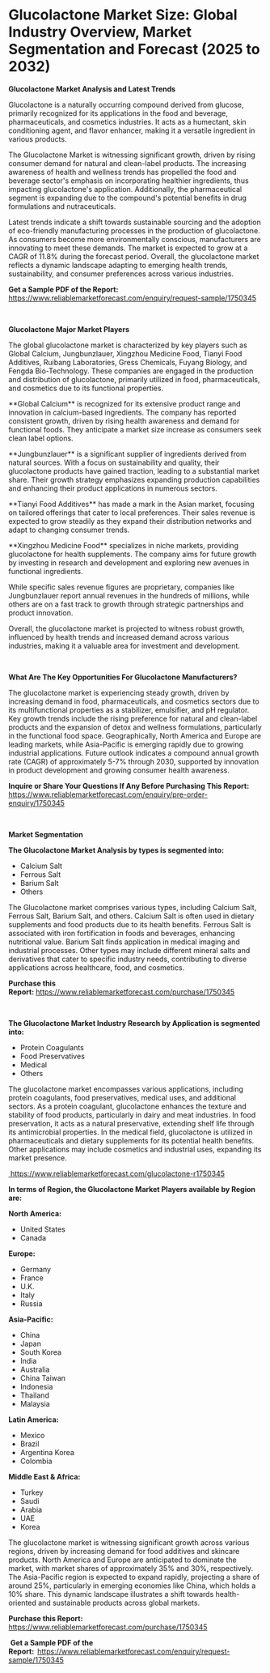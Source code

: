 <p><h1>Glucolactone Market Size: Global Industry Overview, Market Segmentation and Forecast (2025 to 2032)</h1></p><p><strong>Glucolactone Market Analysis and Latest Trends</strong></p>
<p><p>Glucolactone is a naturally occurring compound derived from glucose, primarily recognized for its applications in the food and beverage, pharmaceuticals, and cosmetics industries. It acts as a humectant, skin conditioning agent, and flavor enhancer, making it a versatile ingredient in various products. </p><p>The Glucolactone Market is witnessing significant growth, driven by rising consumer demand for natural and clean-label products. The increasing awareness of health and wellness trends has propelled the food and beverage sector's emphasis on incorporating healthier ingredients, thus impacting glucolactone's application. Additionally, the pharmaceutical segment is expanding due to the compound's potential benefits in drug formulations and nutraceuticals.</p><p>Latest trends indicate a shift towards sustainable sourcing and the adoption of eco-friendly manufacturing processes in the production of glucolactone. As consumers become more environmentally conscious, manufacturers are innovating to meet these demands. The market is expected to grow at a CAGR of 11.8% during the forecast period. Overall, the glucolactone market reflects a dynamic landscape adapting to emerging health trends, sustainability, and consumer preferences across various industries.</p></p>
<p><strong>Get a Sample PDF of the Report:&nbsp;</strong> <a href="https://www.reliablemarketforecast.com/enquiry/request-sample/1750345?utm_campaign=3559&utm_medium=2&utm_source=Github&utm_content=ia&utm_term=16042025&utm_id=glucolactone">https://www.reliablemarketforecast.com/enquiry/request-sample/1750345</a></p>
<p>&nbsp;</p>
<p><strong>Glucolactone Major Market Players</strong></p>
<p><p>The global glucolactone market is characterized by key players such as Global Calcium, Jungbunzlauer, Xingzhou Medicine Food, Tianyi Food Additives, Ruibang Laboratories, Gress Chemicals, Fuyang Biology, and Fengda Bio-Technology. These companies are engaged in the production and distribution of glucolactone, primarily utilized in food, pharmaceuticals, and cosmetics due to its functional properties.</p><p>**Global Calcium** is recognized for its extensive product range and innovation in calcium-based ingredients. The company has reported consistent growth, driven by rising health awareness and demand for functional foods. They anticipate a market size increase as consumers seek clean label options.</p><p>**Jungbunzlauer** is a significant supplier of ingredients derived from natural sources. With a focus on sustainability and quality, their glucolactone products have gained traction, leading to a substantial market share. Their growth strategy emphasizes expanding production capabilities and enhancing their product applications in numerous sectors.</p><p>**Tianyi Food Additives** has made a mark in the Asian market, focusing on tailored offerings that cater to local preferences. Their sales revenue is expected to grow steadily as they expand their distribution networks and adapt to changing consumer trends.</p><p>**Xingzhou Medicine Food** specializes in niche markets, providing glucolactone for health supplements. The company aims for future growth by investing in research and development and exploring new avenues in functional ingredients.</p><p>While specific sales revenue figures are proprietary, companies like Jungbunzlauer report annual revenues in the hundreds of millions, while others are on a fast track to growth through strategic partnerships and product innovation.</p><p>Overall, the glucolactone market is projected to witness robust growth, influenced by health trends and increased demand across various industries, making it a valuable area for investment and development.</p></p>
<p>&nbsp;</p>
<p><strong>What Are The Key Opportunities For Glucolactone Manufacturers?</strong></p>
<p><p>The glucolactone market is experiencing steady growth, driven by increasing demand in food, pharmaceuticals, and cosmetics sectors due to its multifunctional properties as a stabilizer, emulsifier, and pH regulator. Key growth trends include the rising preference for natural and clean-label products and the expansion of detox and wellness formulations, particularly in the functional food space. Geographically, North America and Europe are leading markets, while Asia-Pacific is emerging rapidly due to growing industrial applications. Future outlook indicates a compound annual growth rate (CAGR) of approximately 5-7% through 2030, supported by innovation in product development and growing consumer health awareness.</p></p>
<p><strong>Inquire or Share Your Questions If Any Before Purchasing This Report:</strong> <a href="https://www.reliablemarketforecast.com/enquiry/pre-order-enquiry/1750345?utm_campaign=3559&utm_medium=2&utm_source=Github&utm_content=ia&utm_term=16042025&utm_id=glucolactone">https://www.reliablemarketforecast.com/enquiry/pre-order-enquiry/1750345</a></p>
<p>&nbsp;</p>
<p><strong>Market Segmentation</strong></p>
<p><strong>The Glucolactone Market Analysis by types is segmented into:</strong></p>
<p><ul><li>Calcium Salt</li><li>Ferrous Salt</li><li>Barium Salt</li><li>Others</li></ul></p>
<p><p>The Glucolactone market comprises various types, including Calcium Salt, Ferrous Salt, Barium Salt, and others. Calcium Salt is often used in dietary supplements and food products due to its health benefits. Ferrous Salt is associated with iron fortification in foods and beverages, enhancing nutritional value. Barium Salt finds application in medical imaging and industrial processes. Other types may include different mineral salts and derivatives that cater to specific industry needs, contributing to diverse applications across healthcare, food, and cosmetics.</p></p>
<p><strong>Purchase this Report:&nbsp;</strong><a href="https://www.reliablemarketforecast.com/purchase/1750345?utm_campaign=3559&utm_medium=2&utm_source=Github&utm_content=ia&utm_term=16042025&utm_id=glucolactone">https://www.reliablemarketforecast.com/purchase/1750345</a></p>
<p>&nbsp;</p>
<p><strong>The Glucolactone Market Industry Research by Application is segmented into:</strong></p>
<p><ul><li>Protein Coagulants</li><li>Food Preservatives</li><li>Medical</li><li>Others</li></ul></p>
<p><p>The glucolactone market encompasses various applications, including protein coagulants, food preservatives, medical uses, and additional sectors. As a protein coagulant, glucolactone enhances the texture and stability of food products, particularly in dairy and meat industries. In food preservation, it acts as a natural preservative, extending shelf life through its antimicrobial properties. In the medical field, glucolactone is utilized in pharmaceuticals and dietary supplements for its potential health benefits. Other applications may include cosmetics and industrial uses, expanding its market presence.</p></p>
<p><a href="https://www.reliablemarketforecast.com/glucolactone-r1750345?utm_campaign=3559&utm_medium=2&utm_source=Github&utm_content=ia&utm_term=16042025&utm_id=glucolactone">&nbsp;https://www.reliablemarketforecast.com/glucolactone-r1750345</a></p>
<p><strong>In terms of Region, the Glucolactone Market Players available by Region are:</strong></p>
<p>
    <p> <strong> North America: </strong>
        <ul>
            <li>United States</li>
            <li>Canada</li>
        </ul>
        </p> 
    <p> <strong> Europe: </strong>
        <ul>
            <li>Germany</li>
            <li>France</li>
            <li>U.K.</li>
            <li>Italy</li>
            <li>Russia</li>
        </ul>
        </p> 
    <p> <strong> Asia-Pacific: </strong>
        <ul>
            <li>China</li>
            <li>Japan</li>
            <li>South Korea</li>
            <li>India</li>
            <li>Australia</li>
            <li>China Taiwan</li>
            <li>Indonesia</li>
            <li>Thailand</li>
            <li>Malaysia</li>
        </ul>
        </p> 
    <p> <strong> Latin America: </strong>
        <ul>
            <li>Mexico</li>
            <li>Brazil</li>
            <li>Argentina Korea</li>
            <li>Colombia</li>
        </ul>
        </p> 
    <p> <strong> Middle East & Africa: </strong>
        <ul>
            <li>Turkey</li>
            <li>Saudi</li>
            <li>Arabia</li>
            <li>UAE</li>
            <li>Korea</li>
        </ul>
    </p>
    </p>
<p><p>The glucolactone market is witnessing significant growth across various regions, driven by increasing demand for food additives and skincare products. North America and Europe are anticipated to dominate the market, with market shares of approximately 35% and 30%, respectively. The Asia-Pacific region is expected to expand rapidly, projecting a share of around 25%, particularly in emerging economies like China, which holds a 10% share. This dynamic landscape illustrates a shift towards health-oriented and sustainable products across global markets.</p></p>
<p><strong>Purchase this Report: </strong><a href="https://www.reliablemarketforecast.com/purchase/1750345?utm_campaign=3559&utm_medium=2&utm_source=Github&utm_content=ia&utm_term=16042025&utm_id=glucolactone">https://www.reliablemarketforecast.com/purchase/1750345</a></p>
<p>&nbsp;<strong>Get a Sample PDF of the Report:&nbsp;&nbsp;</strong><a href="https://www.reliablemarketforecast.com/enquiry/request-sample/1750345?utm_campaign=3559&utm_medium=2&utm_source=Github&utm_content=ia&utm_term=16042025&utm_id=glucolactone">https://www.reliablemarketforecast.com/enquiry/request-sample/1750345</a></p>
<p><strong></strong></p>
<p><p></p><p></p><p></p></p>